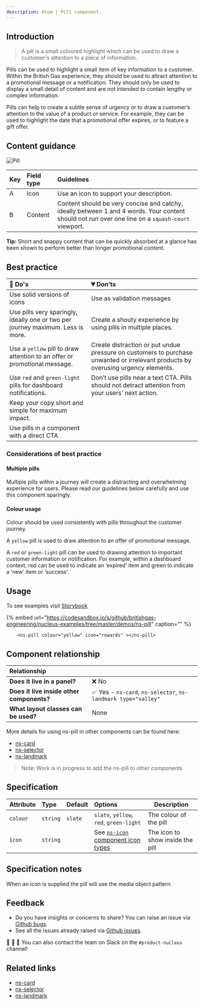 ```yaml
---
description: Atom | Pill component.
---
```


## Introduction

> A pill is a small coloured highlight which can be used to draw a customer's attention to a piece of information.

Pills can be used to highlight a small item of key information to a customer. Within the British Gas experience, they should be used to attract attention to a promotional message or a notification. They should only be used to display a small detail of content and are not intended to contain lengthy or complex information.  

Pills can help to create a subtle sense of urgency or to draw a customer’s attention to the value of a product or service. For example, they can be used to highlight the date that a promotional offer expires, or to feature a gift offer. 


## Content guidance

![Pill](https://user-images.githubusercontent.com/3082819/99961064-aeb61180-2d85-11eb-9444-033a869bfab6.jpg)

| Key | Field type | Guidelines |
| :--- | :--- | :--- |
| A | Icon | Use an icon to support your description. |
| B | Content | Content should be very concise and catchy, ideally between 1 and 4 words. Your content should not run over one line on a `squash-court` viewport. |

**Tip:** Short and snappy content that can be quickly absorbed at a glance has been shown to perform better than longer promotional content.  

## Best practice

| 💚 Do's | 💔 Don'ts |
| :---  | :---  |
| Use solid versions of icons | Use as validation messages |
| Use pills very sparingly, ideally one or two per journey maximum. Less is more. | Create a shouty experience by using pills in multiple places.   |
| Use a `yellow` pill to draw attention to an offer or promotional message. | Create distraction or put undue pressure on customers to purchase unwanted or irrelevant products by overusing urgency elements. |
| Use `red` and `green-light` pills for dashboard notifications.  | Don’t use pills near a text CTA. Pills should not detract attention from your users’ next action. |
| Keep your copy short and simple for maximum impact. |  |
| Use pills in a component with a direct CTA |  |


### Considerations of best practice

#### Multiple pills

Multiple pills within a journey will create a distracting and overwhelming experience for users. Please read our guidelines below carefully and use this component sparingly. 

#### Colour usage

Colour should be used consistently with pills throughout the customer journey.  

A `yellow` pill is used to draw attention to an offer of promotional message.  

A `red` or `green-light` pill can be used to drawing attention to important customer information or notification. For example, within a dashboard context, red can be used to indicate an ‘expired’ item and green to indicate a ‘new’ item or ‘success’.

## Usage

To see examples visit [Storybook](https://britishgas.co.uk/nucleus/demo/index.html?path=/story/ns-pill--standard)

{% embed url="https://codesandbox.io/s/github/britishgas-engineering/nucleus-examples/tree/master/demos/ns-pill" caption="" %}

```markup
    <ns-pill colour="yellow" icon="rewards" ></ns-pill>
```

## Component relationship

| **Relationship**|  |
| :---  | :--- |
| **Does it live in a panel?** | ❌ No |
| **Does it live inside other components?** | ✅ Yes -  `ns-card`, `ns-selector`, `ns-landmark type="valley"` |
| **What layout classes can be used?** | None |

More details for using ns-pill in other components can be found here:

* [ns-card](https://docs.britishgas.design/components/ns-card#using-with-ns-pill)
* [ns-selector](https://docs.britishgas.design/components/ns-selector#usage)
* [ns-landmark](https://docs.britishgas.design/components/ns-landmark)

> Note: Work is in progress to add the ns-pill to other components

## Specification

| Attribute | Type | Default | Options | Description |
| :--- | :--- | :--- | :--- |-------------|
| `colour` | `string` | `slate` |  `slate`, `yellow`, `red`, `green-light` | The colour of the pill |
| `icon` | `string` |  |  See [`ns-icon` component icon types](https://britishgas.design/components/ns-icon) | The icon to show inside the pill |

## Specification notes

When an icon is supplied the pill will use the media object pattern.

## Feedback

* Do you have insights or concerns to share? You can raise an issue via [Github bugs](https://github.com/ConnectedHomes/nucleus/issues/new?assignees=&labels=Bug&template=a--bug-report.md&title=[bug]%20[ns-pill]).
* See all the issues already raised via [Github issues](https://github.com/connectedHomes/nucleus/issues?utf8=%E2%9C%93&q=is%3Aopen+is%3Aissue+label%3ABug+[ns-pill]).

💩 🎉 🦄 You can also contact the team on Slack on the `#product-nucleus` channel!

## Related links

* [ns-card](https://docs.britishgas.design/components/ns-card)
* [ns-selector](https://docs.britishgas.design/components/ns-selector)
* [ns-landmark](https://docs.britishgas.design/components/ns-landmark)

